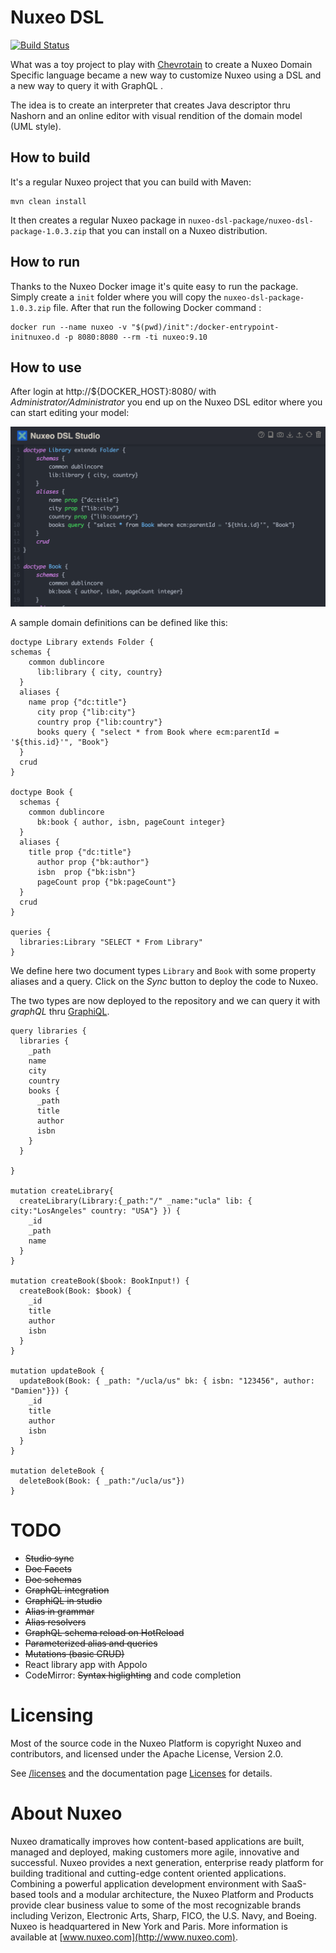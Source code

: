 # Nuxeo DSL

[![Build Status](https://travis-ci.org/dmetzler/nuxeo-dsl.png?branch=master)](https://travis-ci.org/dmetzler/nuxeo-dsl)


What was a toy project to play with [Chevrotain](https://github.com/SAP/chevrotain) to create a Nuxeo Domain Specific language became a new way to customize Nuxeo using a DSL and a new way to query it with GraphQL . 

The idea is to create an interpreter that creates Java descriptor thru Nashorn and an online editor with visual rendition of the domain model (UML style).



## How to build

It's a regular Nuxeo project that you can build with Maven:

    mvn clean install

It then creates a regular Nuxeo package in `nuxeo-dsl-package/nuxeo-dsl-package-1.0.3.zip` that you can install on a Nuxeo distribution. 

## How to run

Thanks to the Nuxeo Docker image it's quite easy to run the package. Simply create a `init` folder where you will copy the `nuxeo-dsl-package-1.0.3.zip` file. After that run the following Docker command :

    docker run --name nuxeo -v "$(pwd)/init":/docker-entrypoint-initnuxeo.d -p 8080:8080 --rm -ti nuxeo:9.10


## How to use

After login at http://${DOCKER_HOST}:8080/ with *Administrator/Administrator* you end up on the Nuxeo DSL editor where you can start editing your model:

<img src="images/dsl-studio.png"/>

A sample domain definitions can  be defined like this:
                
    doctype Library extends Folder {
    schemas {
        common dublincore
          lib:library { city, country}
      }    
      aliases {
        name prop {"dc:title"}
          city prop {"lib:city"}
          country prop {"lib:country"}        
          books query { "select * from Book where ecm:parentId = '${this.id}'", "Book"}
      }
      crud
    }
    
    doctype Book {
      schemas {
        common dublincore
          bk:book { author, isbn, pageCount integer}
      }
      aliases {
        title prop {"dc:title"}
          author prop {"bk:author"}
          isbn  prop {"bk:isbn"}
          pageCount prop {"bk:pageCount"}
      }
      crud
    }
    
    queries {
      libraries:Library "SELECT * From Library"
    }

We define here two document types `Library` and `Book` with some property aliases and a query. Click on the *Sync* button to deploy the code to Nuxeo. 

The two types are now deployed to the repository and we can query it with *graphQL* thru [GraphiQL](http://localhost:8080/nuxeo/graphiql/).

    query libraries {
      libraries {
        _path    
        name
        city
        country
        books {
          _path
          title
          author 
          isbn
        }
      }  
      
    }

    mutation createLibrary{
      createLibrary(Library:{_path:"/" _name:"ucla" lib: { city:"LosAngeles" country: "USA"} }) {
        _id
        _path
        name
      }
    }

    mutation createBook($book: BookInput!) {
      createBook(Book: $book) {
        _id
        title
        author
        isbn      
      }  
    }

    mutation updateBook {
      updateBook(Book: { _path: "/ucla/us" bk: { isbn: "123456", author: "Damien"}}) {
        _id
        title
        author
        isbn
      }
    }

    mutation deleteBook {
      deleteBook(Book: { _path:"/ucla/us"})  
    }
      



# TODO

 * ~~Studio sync~~
 * ~~Doc Facets~~
 * ~~Doc schemas~~
 * ~~GraphQL integration~~
 * ~~GraphiQL in studio~~
 * ~~Alias in grammar~~
 * ~~Alias resolvers~~
 * ~~GraphQL schema reload on HotReload~~
 * ~~Parameterized alias and queries~~
 * ~~Mutations (basic CRUD)~~
 * React library app with Appolo
 * CodeMirror: ~~Syntax higlighting~~ and code completion


# Licensing

Most of the source code in the Nuxeo Platform is copyright Nuxeo and
contributors, and licensed under the Apache License, Version 2.0.

See [/licenses](/licenses) and the documentation page [Licenses](http://doc.nuxeo.com/x/gIK7) for details.

# About Nuxeo

Nuxeo dramatically improves how content-based applications are built, managed and deployed, making customers more agile, innovative and successful. Nuxeo provides a next generation, enterprise ready platform for building traditional and cutting-edge content oriented applications. Combining a powerful application development environment with SaaS-based tools and a modular architecture, the Nuxeo Platform and Products provide clear business value to some of the most recognizable brands including Verizon, Electronic Arts, Sharp, FICO, the U.S. Navy, and Boeing. Nuxeo is headquartered in New York and Paris. More information is available at [www.nuxeo.com](http://www.nuxeo.com).